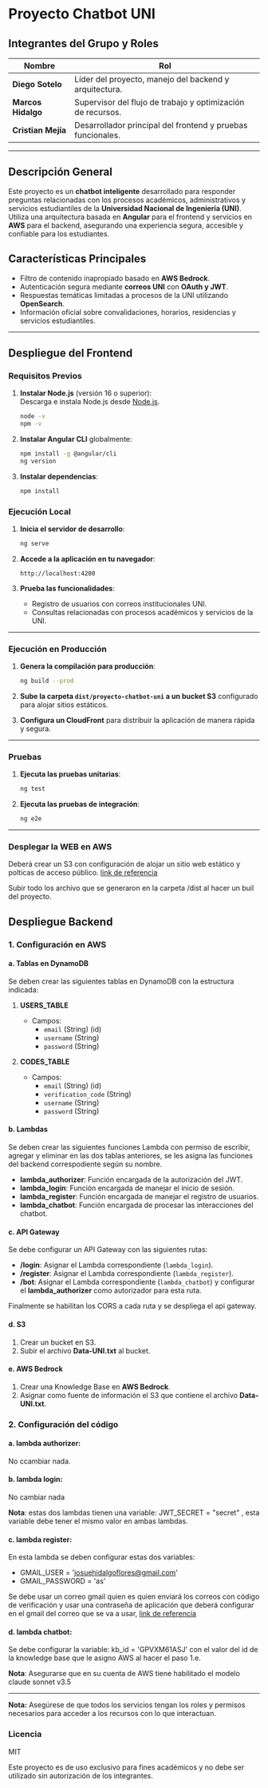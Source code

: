 
# Proyecto Chatbot UNI
## Integrantes del Grupo y Roles

| Nombre                | Rol                               |
|-----------------------|-----------------------------------|
| **Diego Sotelo**      | Líder del proyecto, manejo del backend y arquitectura. |
| **Marcos Hidalgo**    | Supervisor del flujo de trabajo y optimización de recursos. |
| **Cristian Mejía**    | Desarrollador principal del frontend y pruebas funcionales. |

---
## Descripción General
Este proyecto es un **chatbot inteligente** desarrollado para responder preguntas relacionadas con los procesos académicos, administrativos y servicios estudiantiles de la **Universidad Nacional de Ingeniería (UNI)**. Utiliza una arquitectura basada en **Angular** para el frontend y servicios en **AWS** para el backend, asegurando una experiencia segura, accesible y confiable para los estudiantes.

## Características Principales
- Filtro de contenido inapropiado basado en **AWS Bedrock**.
- Autenticación segura mediante **correos UNI** con **OAuth y JWT**.
- Respuestas temáticas limitadas a procesos de la UNI utilizando **OpenSearch**.
- Información oficial sobre convalidaciones, horarios, residencias y servicios estudiantiles.

---

## Despliegue del Frontend

### **Requisitos Previos**
1. **Instalar Node.js** (versión 16 o superior):  
   Descarga e instala Node.js desde [Node.js](https://nodejs.org/).
   ```bash
   node -v
   npm -v
   ```

2. **Instalar Angular CLI** globalmente:  
   ```bash
   npm install -g @angular/cli
   ng version
   ```



3. **Instalar dependencias**:  
   ```bash
   npm install
   ```





### **Ejecución Local**
1. **Inicia el servidor de desarrollo**:  
   ```bash
   ng serve
   ```

2. **Accede a la aplicación en tu navegador**:  
   ```
   http://localhost:4200
   ```

3. **Prueba las funcionalidades**:
   - Registro de usuarios con correos institucionales UNI.
   - Consultas relacionadas con procesos académicos y servicios de la UNI.

---

### **Ejecución en Producción**
1. **Genera la compilación para producción**:  
   ```bash
   ng build --prod
   ```

2. **Sube la carpeta `dist/proyecto-chatbot-uni` a un bucket S3** configurado para alojar sitios estáticos.
3. **Configura un CloudFront** para distribuir la aplicación de manera rápida y segura.

---

### **Pruebas**
1. **Ejecuta las pruebas unitarias**:  
   ```bash
   ng test
   ```

2. **Ejecuta las pruebas de integración**:  
   ```bash
   ng e2e
   ```

---

### Desplegar la WEB en AWS
Deberá crear un S3 con configuración de alojar un sitio web estático y polticas de acceso público. [link de referencia](https://www.youtube.com/watch?v=iu4Kv1MacGw)

Subir todo los archivo que se generaron en la carpeta /dist al hacer un buil del proyecto.

## Despliegue Backend


### 1. Configuración en AWS

#### a. Tablas en DynamoDB
Se deben crear las siguientes tablas en DynamoDB con la estructura indicada:

1. **USERS_TABLE**
   - Campos:
     - `email` (String) (id)
     - `username` (String)
     - `password` (String)

2. **CODES_TABLE**
   - Campos:
     - `email` (String) (id)
     - `verification_code` (String)
     - `username` (String)
     - `password` (String)
#### b. Lambdas
Se deben crear las siguientes funciones Lambda con permiso de escribir, agregar y eliminar en las dos tablas anteriores, se les asigna las funciones del backend correspodiente según su nombre.

- **lambda_authorizer**: Función encargada de la autorización del JWT.
- **lambda_login**: Función encargada de manejar el inicio de sesión.
- **lambda_register**: Función encargada de manejar el registro de usuarios.
- **lambda_chatbot**: Función encargada de procesar las interacciones del chatbot.



#### c. API Gateway
Se debe configurar un API Gateway con las siguientes rutas:

- **/login**: Asignar el Lambda correspondiente (`lambda_login`).
- **/register**: Asignar el Lambda correspondiente (`lambda_register`).
- **/bot**: Asignar el Lambda correspondiente (`lambda_chatbot`) y configurar el **lambda_authorizer** como autorizador para esta ruta.

Finalmente se habilitan los CORS a cada ruta y se despliega el api gateway.

#### d. S3
1. Crear un bucket en S3.
2. Subir el archivo **Data-UNI.txt** al bucket.

#### e. AWS Bedrock
1. Crear una Knowledge Base en **AWS Bedrock**.
2. Asignar como fuente de información el S3 que contiene el archivo **Data-UNI.txt**.
   
### 2. Configuración del código

#### a. lambda authorizer:
No ccambiar nada.
#### b. lambda login:
No cambiar nada

**Nota**: estas dos lambdas tienen una variable: JWT_SECRET = "secret" , esta variable debe tener el mismo valor en ambas lambdas.

#### c. lambda register:
En esta lambda se deben configurar estas dos variables:

- GMAIL_USER = 'josuehidalgoflores@gmail.com'
- GMAIL_PASSWORD = 'as'

Se debe usar un correo gmail quien es quien enviará los correos con código de verificación y usar una contraseña de aplicación que deberá configurar en el gmail del correo que se va a usar, [link de referencia](https://support.google.com/mail/answer/185833?hl=es-419)

#### d. lambda chatbot:
Se debe configurar la variable:  kb_id = 'GPVXM61ASJ' con el valor del id de la knowledge base que le asigno AWS al hacer el paso 1.e.

**Nota**: Asegurarse que en su cuenta de AWS tiene habilitado el modelo claude sonnet v3.5

---

**Nota:** Asegúrese de que todos los servicios tengan los roles y permisos necesarios para acceder a los recursos con lo que interactuan.



### **Licencia**

MIT


Este proyecto es de uso exclusivo para fines académicos y no debe ser utilizado sin autorización de los integrantes.
